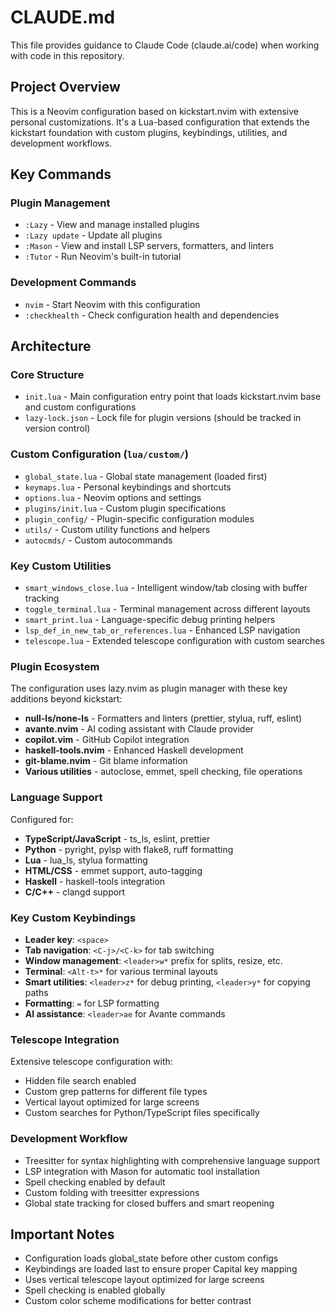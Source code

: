 # CLAUDE.md

This file provides guidance to Claude Code (claude.ai/code) when working with code in this repository.

## Project Overview

This is a Neovim configuration based on kickstart.nvim with extensive personal customizations. It's a Lua-based configuration that extends the kickstart foundation with custom plugins, keybindings, utilities, and development workflows.

## Key Commands

### Plugin Management
- `:Lazy` - View and manage installed plugins
- `:Lazy update` - Update all plugins
- `:Mason` - View and install LSP servers, formatters, and linters
- `:Tutor` - Run Neovim's built-in tutorial

### Development Commands
- `nvim` - Start Neovim with this configuration
- `:checkhealth` - Check configuration health and dependencies

## Architecture

### Core Structure
- `init.lua` - Main configuration entry point that loads kickstart.nvim base and custom configurations
- `lazy-lock.json` - Lock file for plugin versions (should be tracked in version control)

### Custom Configuration (`lua/custom/`)
- `global_state.lua` - Global state management (loaded first)
- `keymaps.lua` - Personal keybindings and shortcuts
- `options.lua` - Neovim options and settings
- `plugins/init.lua` - Custom plugin specifications
- `plugin_config/` - Plugin-specific configuration modules
- `utils/` - Custom utility functions and helpers
- `autocmds/` - Custom autocommands

### Key Custom Utilities
- `smart_windows_close.lua` - Intelligent window/tab closing with buffer tracking
- `toggle_terminal.lua` - Terminal management across different layouts
- `smart_print.lua` - Language-specific debug printing helpers
- `lsp_def_in_new_tab_or_references.lua` - Enhanced LSP navigation
- `telescope.lua` - Extended telescope configuration with custom searches

### Plugin Ecosystem
The configuration uses lazy.nvim as plugin manager with these key additions beyond kickstart:
- **null-ls/none-ls** - Formatters and linters (prettier, stylua, ruff, eslint)
- **avante.nvim** - AI coding assistant with Claude provider
- **copilot.vim** - GitHub Copilot integration
- **haskell-tools.nvim** - Enhanced Haskell development
- **git-blame.nvim** - Git blame information
- **Various utilities** - autoclose, emmet, spell checking, file operations

### Language Support
Configured for:
- **TypeScript/JavaScript** - ts_ls, eslint, prettier
- **Python** - pyright, pylsp with flake8, ruff formatting
- **Lua** - lua_ls, stylua formatting
- **HTML/CSS** - emmet support, auto-tagging
- **Haskell** - haskell-tools integration
- **C/C++** - clangd support

### Key Custom Keybindings
- **Leader key**: `<space>`
- **Tab navigation**: `<C-j>/<C-k>` for tab switching
- **Window management**: `<leader>w*` prefix for splits, resize, etc.
- **Terminal**: `<Alt-t>*` for various terminal layouts
- **Smart utilities**: `<leader>z*` for debug printing, `<leader>y*` for copying paths
- **Formatting**: `=` for LSP formatting
- **AI assistance**: `<leader>ae` for Avante commands

### Telescope Integration
Extensive telescope configuration with:
- Hidden file search enabled
- Custom grep patterns for different file types
- Vertical layout optimized for large screens
- Custom searches for Python/TypeScript files specifically

### Development Workflow
- Treesitter for syntax highlighting with comprehensive language support
- LSP integration with Mason for automatic tool installation
- Spell checking enabled by default
- Custom folding with treesitter expressions
- Global state tracking for closed buffers and smart reopening

## Important Notes

- Configuration loads global_state before other custom configs
- Keybindings are loaded last to ensure proper Capital key mapping
- Uses vertical telescope layout optimized for large screens
- Spell checking is enabled globally
- Custom color scheme modifications for better contrast